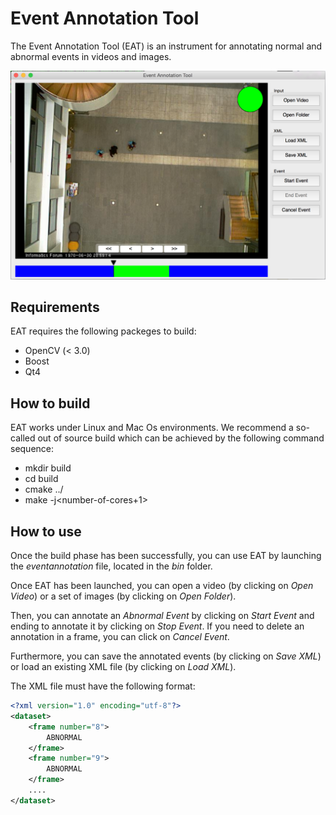 # Event Annotation Tool
The Event Annotation Tool (EAT) is an instrument for annotating normal and abnormal events in videos and images.

![Event Annotation Tool](/images/eat.png)

## Requirements

EAT requires the following packeges to build:

* OpenCV (< 3.0)
* Boost
* Qt4

## How to build

EAT works under Linux and Mac Os environments. We recommend a so-called out of source build 
which can be achieved by the following command sequence:

* mkdir build
* cd build
* cmake ../
* make -j\<number-of-cores+1\>

## How to use

Once the build phase has been successfully, you can use EAT by launching the _eventannotation_
file, located in the _bin_ folder.

Once EAT has been launched, you can open a video (by clicking on _Open Video_) or a set
of images (by clicking on _Open Folder_). 

Then, you can annotate an _Abnormal Event_ by clicking on _Start Event_ and ending to annotate it
by clicking on _Stop Event_.
If you need to delete an annotation in a frame, you can click on _Cancel Event_.

Furthermore, you can save the annotated events (by clicking on _Save XML_) or load an existing
XML file (by clicking on _Load XML_).

The XML file must have the following format:

```xml
<?xml version="1.0" encoding="utf-8"?>
<dataset>
	<frame number="8">
		ABNORMAL
	</frame>
	<frame number="9">
		ABNORMAL
	</frame>
	....
</dataset>
```
